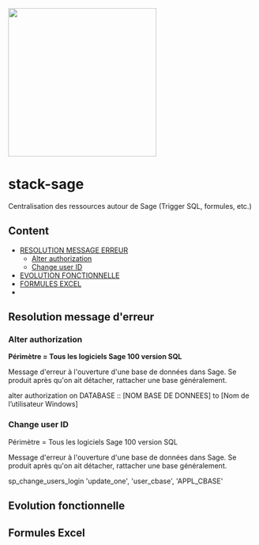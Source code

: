 <img class="alignnone size-medium wp-image-45947" src="https://blc-conseil.com/wp-content/uploads/2020/05/BLC-Logo-couleur-320.svg" alt="" width="300" height="300" />

# stack-sage
Centralisation des ressources autour de Sage (Trigger SQL, formules, etc.)
## Content
<ul>
 	<li><a href="https://github.com/blc-conseil/stack-sage/blob/main/README.md#resolution-message-derreur">RESOLUTION MESSAGE ERREUR</a>
<ul>
 	<li><a href="https://github.com/blc-conseil/stack-sage/blob/main/README.md#alter-authorization">Alter authorization</a>
 	<li><a href="https://github.com/blc-conseil/stack-sage/blob/main/README.md#change-user-id">Change user ID</a>
</ul>
</li>
 	<li><a href="https://github.com/blc-conseil/stack-sage/blob/main/README.md#evolution-fonctionnelle">EVOLUTION FONCTIONNELLE</a>
 	<li><a href="https://github.com/blc-conseil/stack-sage/blob/main/README.md#formules-excel">FORMULES EXCEL</a>
 	<li></li>
</ul>

## Resolution message d'erreur

### Alter authorization

<strong>Périmètre = Tous les logiciels Sage 100 version SQL</strong>

Message d'erreur à l'ouverture d'une base de données dans Sage.
Se produit après qu'on ait détacher, rattacher une base généralement.

alter authorization on DATABASE :: [NOM BASE DE DONNEES] to [Nom de l’utilisateur Windows]

### Change user ID

Périmètre = Tous les logiciels Sage 100 version SQL

Message d'erreur à l'ouverture d'une base de données dans Sage.
Se produit après qu'on ait détacher, rattacher une base généralement.

sp_change_users_login 'update_one', 'user_cbase', 'APPL_CBASE'

## Evolution fonctionnelle


## Formules Excel
